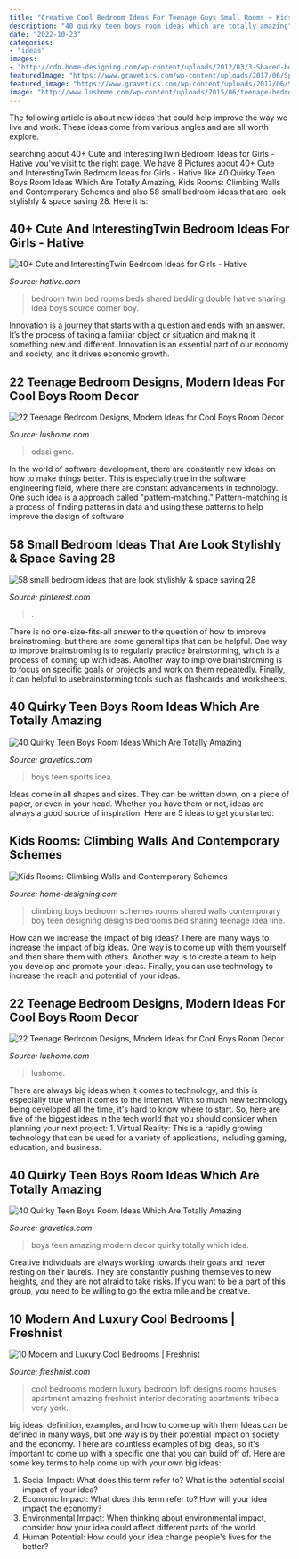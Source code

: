 ```yaml
---
title: "Creative Cool Bedroom Ideas For Teenage Guys Small Rooms ~ Kids Rooms: Climbing Walls And Contemporary Schemes"
description: "40 quirky teen boys room ideas which are totally amazing"
date: "2022-10-23"
categories:
- "ideas"
images:
- "http://cdn.home-designing.com/wp-content/uploads/2012/03/3-Shared-boys-bedroom-design.jpeg"
featuredImage: "https://www.gravetics.com/wp-content/uploads/2017/06/Sports-Inspiring-Room-Idea.jpg"
featured_image: "https://www.gravetics.com/wp-content/uploads/2017/06/Sports-Inspiring-Room-Idea.jpg"
image: "http://www.lushome.com/wp-content/uploads/2015/06/teenage-bedroom-designs-boys-teens-room-decorations-14.jpg"
---
```



The following article is about new ideas that could help improve the way we live and work. These ideas come from various angles and are all worth explore.

	

		
searching about 40+ Cute and InterestingTwin Bedroom Ideas for Girls - Hative you've visit to the right page. We have 8 Pictures about 40+ Cute and InterestingTwin Bedroom Ideas for Girls - Hative like 40 Quirky Teen Boys Room Ideas Which Are Totally Amazing, Kids Rooms: Climbing Walls and Contemporary Schemes and also 58 small bedroom ideas that are look stylishly &amp; space saving 28. Here it is:
		
    
## 40+ Cute And InterestingTwin Bedroom Ideas For Girls - Hative

<img loading=lazy src="http://hative.com/wp-content/uploads/2015/06/twin-bedroom-ideas-for-girls/25-twin-bedroom-ideas-for-girls.jpg" onerror="this.onerror=null;this.src='https://tse4.mm.bing.net/th?id=OIP.Qif8TyOKAG4Yf3pH-pQlNAHaGh&amp;pid=15.1';" alt="40+ Cute and InterestingTwin Bedroom Ideas for Girls - Hative">

_Source: hative.com_

>bedroom twin bed rooms beds shared bedding double hative sharing idea boys source corner boy. 

	

Innovation is a journey that starts with a question and ends with an answer. It’s the process of taking a familiar object or situation and making it something new and different. Innovation is an essential part of our economy and society, and it drives economic growth.

    
## 22 Teenage Bedroom Designs, Modern Ideas For Cool Boys Room Decor

<img loading=lazy src="http://www.lushome.com/wp-content/uploads/2015/06/teenage-bedroom-designs-boys-teens-room-decorations-21.jpg" onerror="this.onerror=null;this.src='https://tse1.mm.bing.net/th?id=OIP.sZ44LZlIB9zYYcks0gVvVQHaF7&amp;pid=15.1';" alt="22 Teenage Bedroom Designs, Modern Ideas for Cool Boys Room Decor">

_Source: lushome.com_

>odasi genc. 

	

In the world of software development, there are constantly new ideas on how to make things better. This is especially true in the software engineering field, where there are constant advancements in technology. One such idea is a approach called "pattern-matching." Pattern-matching is a process of finding patterns in data and using these patterns to help improve the design of software.

    
## 58 Small Bedroom Ideas That Are Look Stylishly &amp; Space Saving 28

<img loading=lazy src="https://i.pinimg.com/736x/9d/b5/2d/9db52d96a967529d4322d51fb55efd71.jpg" onerror="this.onerror=null;this.src='https://tse3.mm.bing.net/th?id=OIP.Aatkpt9E3Pw_ONuj9bqJcgHaJ3&amp;pid=15.1';" alt="58 small bedroom ideas that are look stylishly &amp; space saving 28">

_Source: pinterest.com_

>. 

	

There is no one-size-fits-all answer to the question of how to improve brainstroming, but there are some general tips that can be helpful. One way to improve brainstroming is to regularly practice brainstorming, which is a process of coming up with ideas. Another way to improve brainstroming is to focus on specific goals or projects and work on them repeatedly. Finally, it can helpful to usebrainstorming tools such as flashcards and worksheets.

    
## 40 Quirky Teen Boys Room Ideas Which Are Totally Amazing

<img loading=lazy src="https://www.gravetics.com/wp-content/uploads/2017/06/Sports-Inspiring-Room-Idea.jpg" onerror="this.onerror=null;this.src='https://tse3.mm.bing.net/th?id=OIP._6FgVkRh6Im3wd_U0MJyJwHaE8&amp;pid=15.1';" alt="40 Quirky Teen Boys Room Ideas Which Are Totally Amazing">

_Source: gravetics.com_

>boys teen sports idea. 

	

Ideas come in all shapes and sizes. They can be written down, on a piece of paper, or even in your head. Whether you have them or not, ideas are always a good source of inspiration. Here are 5 ideas to get you started: 

    
## Kids Rooms: Climbing Walls And Contemporary Schemes

<img loading=lazy src="http://cdn.home-designing.com/wp-content/uploads/2012/03/3-Shared-boys-bedroom-design.jpeg" onerror="this.onerror=null;this.src='https://tse4.mm.bing.net/th?id=OIP.zotjQ415wMQKzDY0QcOWlQHaFC&amp;pid=15.1';" alt="Kids Rooms: Climbing Walls and Contemporary Schemes">

_Source: home-designing.com_

>climbing boys bedroom schemes rooms shared walls contemporary boy teen designing designs bedrooms bed sharing teenage idea line. 

	

How can we increase the impact of big ideas?
There are many ways to increase the impact of big ideas. One way is to come up with them yourself and then share them with others. Another way is to create a team to help you develop and promote your ideas. Finally, you can use technology to increase the reach and potential of your ideas.

    
## 22 Teenage Bedroom Designs, Modern Ideas For Cool Boys Room Decor

<img loading=lazy src="http://www.lushome.com/wp-content/uploads/2015/06/teenage-bedroom-designs-boys-teens-room-decorations-14.jpg" onerror="this.onerror=null;this.src='https://tse1.mm.bing.net/th?id=OIP.aQj6bbRCy9g4JzYIFLoq5gHaFo&amp;pid=15.1';" alt="22 Teenage Bedroom Designs, Modern Ideas for Cool Boys Room Decor">

_Source: lushome.com_

>lushome. 

	

There are always big ideas when it comes to technology, and this is especially true when it comes to the internet. With so much new technology being developed all the time, it's hard to know where to start. So, here are five of the biggest ideas in the tech world that you should consider when planning your next project: 1. Virtual Reality: This is a rapidly growing technology that can be used for a variety of applications, including gaming, education, and business.

    
## 40 Quirky Teen Boys Room Ideas Which Are Totally Amazing

<img loading=lazy src="https://www.gravetics.com/wp-content/uploads/2017/06/Modern-Room-Decor-Idea.jpg" onerror="this.onerror=null;this.src='https://tse1.mm.bing.net/th?id=OIP.yDBP20Ouolsrns_n4IY1NgHaLI&amp;pid=15.1';" alt="40 Quirky Teen Boys Room Ideas Which Are Totally Amazing">

_Source: gravetics.com_

>boys teen amazing modern decor quirky totally which idea. 

	

Creative individuals are always working towards their goals and never resting on their laurels. They are constantly pushing themselves to new heights, and they are not afraid to take risks. If you want to be a part of this group, you need to be willing to go the extra mile and be creative.

    
## 10 Modern And Luxury Cool Bedrooms | Freshnist

<img loading=lazy src="http://freshnist.com/wp-content/uploads/2013/06/cool-bedrooms-5.jpg" onerror="this.onerror=null;this.src='https://tse4.mm.bing.net/th?id=OIP.ABHf-4nHkS4HYF3RKc2GEgHaE8&amp;pid=15.1';" alt="10 Modern and Luxury Cool Bedrooms | Freshnist">

_Source: freshnist.com_

>cool bedrooms modern luxury bedroom loft designs rooms houses apartment amazing freshnist interior decorating apartments tribeca very york. 

	

big ideas: definition, examples, and how to come up with them
Ideas can be defined in many ways, but one way is by their potential impact on society and the economy. There are countless examples of big ideas, so it's important to come up with a specific one that you can build off of. Here are some key terms to help come up with your own big ideas:
1. Social Impact: What does this term refer to? What is the potential social impact of your idea?  
2. Economic Impact: What does this term refer to? How will your idea impact the economy?  
3. Environmental Impact: When thinking about environmental impact, consider how your idea could affect different parts of the world. 
4. Human Potential: How could your idea change people's lives for the better?

